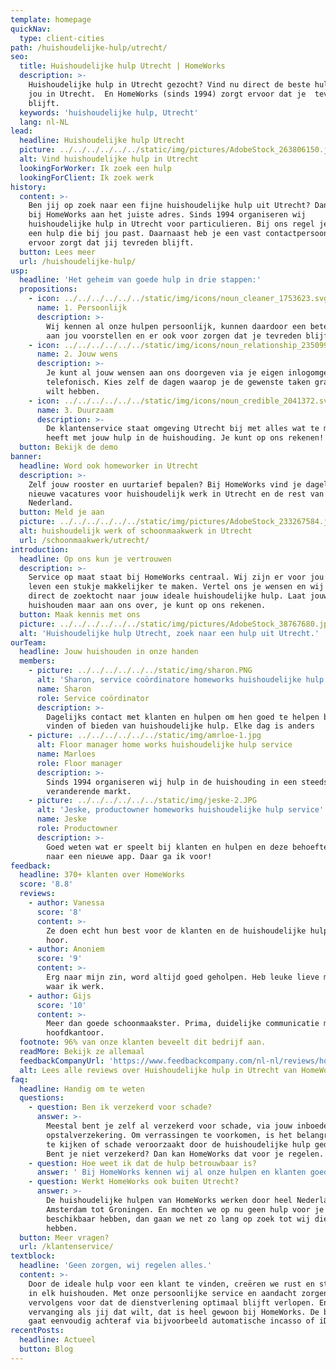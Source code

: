 ```yaml
---
template: homepage
quickNav:
  type: client-cities
path: /huishoudelijke-hulp/utrecht/
seo:
  title: Huishoudelijke hulp Utrecht | HomeWorks
  description: >-
    Huishoudelijke hulp in Utrecht gezocht? Vind nu direct de beste hulp voor
    jou in Utrecht.  En HomeWorks (sinds 1994) zorgt ervoor dat je  tevreden
    blijft.
  keywords: 'huishoudelijke hulp, Utrecht'
  lang: nl-NL
lead:
  headline: Huishoudelijke hulp Utrecht
  picture: ../../../../../../static/img/pictures/AdobeStock_263806150.jpg
  alt: Vind huishoudelijke hulp in Utrecht
  lookingForWorker: Ik zoek een hulp
  lookingForClient: Ik zoek werk
history:
  content: >-
    Ben jij op zoek naar een fijne huishoudelijke hulp uit Utrecht? Dan ben je
    bij HomeWorks aan het juiste adres. Sinds 1994 organiseren wij
    huishoudelijke hulp in Utrecht voor particulieren. Bij ons regel je direct
    een hulp die bij jou past. Daarnaast heb je een vast contactpersoon die
    ervoor zorgt dat jij tevreden blijft.
  button: Lees meer
  url: /huishoudelijke-hulp/
usp:
  headline: 'Het geheim van goede hulp in drie stappen:'
  propositions:
    - icon: ../../../../../../static/img/icons/noun_cleaner_1753623.svg
      name: 1. Persoonlijk
      description: >-
        Wij kennen al onze hulpen persoonlijk, kunnen daardoor een betere hulp
        aan jou voorstellen en er ook voor zorgen dat je tevreden blijft. 
    - icon: ../../../../../../static/img/icons/noun_relationship_2350997.svg
      name: 2. Jouw wens
      description: >-
        Je kunt al jouw wensen aan ons doorgeven via je eigen inlogomgeving of
        telefonisch. Kies zelf de dagen waarop je de gewenste taken graag gedaan
        wilt hebben.
    - icon: ../../../../../../static/img/icons/noun_credible_2041372.svg
      name: 3. Duurzaam
      description: >-
        De klantenservice staat omgeving Utrecht bij met alles wat te maken
        heeft met jouw hulp in de huishouding. Je kunt op ons rekenen! 
  button: Bekijk de demo
banner:
  headline: Word ook homeworker in Utrecht
  description: >-
    Zelf jouw rooster en uurtarief bepalen? Bij HomeWorks vind je dagelijks
    nieuwe vacatures voor huishoudelijk werk in Utrecht en de rest van
    Nederland.
  button: Meld je aan
  picture: ../../../../../../static/img/pictures/AdobeStock_233267584.jpg
  alt: huishoudelijk werk of schoonmaakwerk in Utrecht
  url: /schoonmaakwerk/utrecht/
introduction:
  headline: Op ons kun je vertrouwen
  description: >-
    Service op maat staat bij HomeWorks centraal. Wij zijn er voor jou om het
    leven een stukje makkelijker te maken. Vertel ons je wensen en wij starten
    direct de zoektocht naar jouw ideale huishoudelijke hulp. Laat jouw
    huishouden maar aan ons over, je kunt op ons rekenen.
  button: Maak kennis met ons
  picture: ../../../../../../static/img/pictures/AdobeStock_38767680.jpg
  alt: 'Huishoudelijke hulp Utrecht, zoek naar een hulp uit Utrecht.'
ourTeam:
  headline: Jouw huishouden in onze handen
  members:
    - picture: ../../../../../../static/img/sharon.PNG
      alt: 'Sharon, service coördinatore homeworks huishoudelijke hulp service'
      name: Sharon
      role: Service coördinator
      description: >-
        Dagelijks contact met klanten en hulpen om hen goed te helpen bij het
        vinden of bieden van huishoudelijke hulp. Elke dag is anders
    - picture: ../../../../../../static/img/amrloe-1.jpg
      alt: Floor manager home works huishoudelijke hulp service
      name: Marloes
      role: Floor manager
      description: >-
        Sinds 1994 organiseren wij hulp in de huishouding in een steeds
        veranderende markt.
    - picture: ../../../../../../static/img/jeske-2.JPG
      alt: 'Jeske, productowner homeworks huishoudelijke hulp service'
      name: Jeske
      role: Productowner
      description: >-
        Goed weten wat er speelt bij klanten en hulpen en deze behoefte vertalen
        naar een nieuwe app. Daar ga ik voor!
feedback:
  headline: 370+ klanten over HomeWorks
  score: '8.8'
  reviews:
    - author: Vanessa
      score: '8'
      content: >-
        Ze doen echt hun best voor de klanten en de huishoudelijke hulpen. Top
        hoor.
    - author: Anoniem
      score: '9'
      content: >-
        Erg naar mijn zin, word altijd goed geholpen. Heb leuke lieve mensen
        waar ik werk.
    - author: Gijs
      score: '10'
      content: >-
        Meer dan goede schoonmaakster. Prima, duidelijke communicatie met het
        hoofdkantoor.
  footnote: 96% van onze klanten beveelt dit bedrijf aan.
  readMore: Bekijk ze allemaal
  feedbackCompanyUrl: 'https://www.feedbackcompany.com/nl-nl/reviews/home-works/'
  alt: Lees alle reviews over Huishoudelijke hulp in Utrecht van HomeWorks
faq:
  headline: Handig om te weten
  questions:
    - question: Ben ik verzekerd voor schade?
      answer: >-
        Meestal bent je zelf al verzekerd voor schade, via jouw inboedel- of
        opstalverzekering. Om verrassingen te voorkomen, is het belangrijk om na
        te kijken of schade veroorzaakt door de huishoudelijke hulp gedekt is.
        Bent je niet verzekerd? Dan kan HomeWorks dat voor je regelen.
    - question: Hoe weet ik dat de hulp betrouwbaar is?
      answer: ' Bij HomeWorks kennen wij al onze hulpen en klanten goed. Voordat we een samenwerking organiseren, willen we met iedereen contact hebben. Hulpen worden ingewerkt en we gaan referenties na.'
    - question: Werkt HomeWorks ook buiten Utrecht?
      answer: >-
        De huishoudelijke hulpen van HomeWorks werken door heel Nederland, van
        Amsterdam tot Groningen. En mochten we op nu geen hulp voor je
        beschikbaar hebben, dan gaan we net zo lang op zoek tot wij die wel
        hebben.
  button: Meer vragen?
  url: /klantenservice/
textblock:
  headline: 'Geen zorgen, wij regelen alles.'
  content: >-
    Door de ideale hulp voor een klant te vinden, creëren we rust en stabiliteit
    in elk huishouden. Met onze persoonlijke service en aandacht zorgen we er
    vervolgens voor dat de dienstverlening optimaal blijft verlopen. En regelen
    vervanging als jij dat wilt, dat is heel gewoon bij HomeWorks. De betaling
    gaat eenvoudig achteraf via bijvoorbeeld automatische incasso of iDeal.
recentPosts:
  headline: Actueel
  button: Blog
---
```


